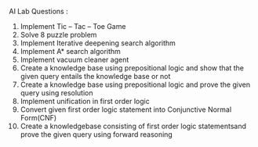 AI Lab Questions :

1. Implement Tic – Tac – Toe Game
2. Solve 8 puzzle problem
3. Implement Iterative deepening search algorithm 
4. Implement A* search algorithm
5. Implement vacuum cleaner agent
6. Create a knowledge base using prepositional logic  and  show that the given query entails the knowledge base or not
7. Create a knowledge base using prepositional logic  and  prove the given query using resolution
8. Implement unification in first order logic 
9. Convert  given first order logic statement into Conjunctive Normal Form(CNF)
10. Create a knowledgebase consisting of first order logic statementsand prove the given query using forward reasoning
